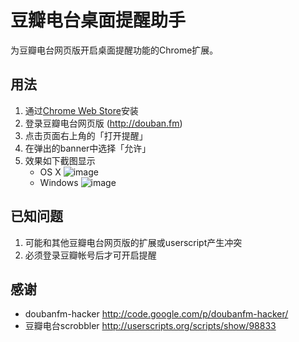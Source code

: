豆瓣电台桌面提醒助手
===

为豆瓣电台网页版开启桌面提醒功能的Chrome扩展。

用法
---
1. 通过[Chrome Web Store](https://chrome.google.com/webstore/detail/%E8%B1%86%E7%93%A3%E7%94%B5%E5%8F%B0%E6%A1%8C%E9%9D%A2%E6%8F%90%E9%86%92%E5%8A%A9%E6%89%8B/jbeigmjecnpmdkmdgkmefbogjaggdakd)安装
2. 登录豆瓣电台网页版 (http://douban.fm)
3. 点击页面右上角的「打开提醒」
4. 在弹出的banner中选择「允许」
5. 效果如下截图显示
	* OS X
	![image](https://raw.github.com/LazarusX/douban-fm-desktop-notifier/master/screenshots/screenshot-mac.png)
	* Windows
	![image](https://raw.github.com/LazarusX/douban-fm-desktop-notifier/master/screenshots/screenshot-win.png) 	

已知问题
---
1. 可能和其他豆瓣电台网页版的扩展或userscript产生冲突
2. 必须登录豆瓣帐号后才可开启提醒

感谢
---
* doubanfm-hacker http://code.google.com/p/doubanfm-hacker/
* 豆瓣电台scrobbler http://userscripts.org/scripts/show/98833